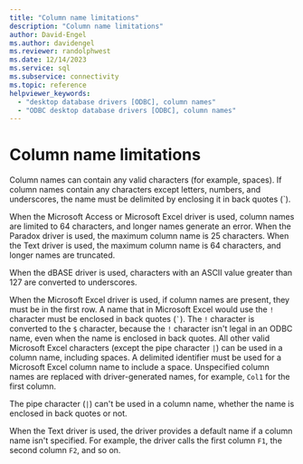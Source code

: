 ```yaml
---
title: "Column name limitations"
description: "Column name limitations"
author: David-Engel
ms.author: davidengel
ms.reviewer: randolphwest
ms.date: 12/14/2023
ms.service: sql
ms.subservice: connectivity
ms.topic: reference
helpviewer_keywords:
  - "desktop database drivers [ODBC], column names"
  - "ODBC desktop database drivers [ODBC], column names"
---
```

# Column name limitations

Column names can contain any valid characters (for example, spaces). If column names contain any characters except letters, numbers, and underscores, the name must be delimited by enclosing it in back quotes (`).

When the Microsoft Access or Microsoft Excel driver is used, column names are limited to 64 characters, and longer names generate an error. When the Paradox driver is used, the maximum column name is 25 characters. When the Text driver is used, the maximum column name is 64 characters, and longer names are truncated.

When the dBASE driver is used, characters with an ASCII value greater than 127 are converted to underscores.

When the Microsoft Excel driver is used, if column names are present, they must be in the first row. A name that in Microsoft Excel would use the `!` character must be enclosed in back quotes (`` ` ``). The `!` character is converted to the `$` character, because the `!` character isn't legal in an ODBC name, even when the name is enclosed in back quotes. All other valid Microsoft Excel characters (except the pipe character `|`) can be used in a column name, including spaces. A delimited identifier must be used for a Microsoft Excel column name to include a space. Unspecified column names are replaced with driver-generated names, for example, `Col1` for the first column.

The pipe character (`|`) can't be used in a column name, whether the name is enclosed in back quotes or not.

When the Text driver is used, the driver provides a default name if a column name isn't specified. For example, the driver calls the first column `F1`, the second column `F2`, and so on.
